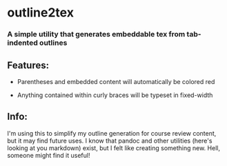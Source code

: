 # outline2tex

### A simple utility that generates embeddable tex from tab-indented outlines

## Features:
* Parentheses and embedded content will automatically be colored red

* Anything contained within curly braces will be typeset in fixed-width

## Info:

I'm using this to simplify my outline generation for course review content, but it may find future uses. I know that pandoc and other utilities (here's looking at you markdown) exist, but I felt like creating something new. Hell, someone might find it useful!
